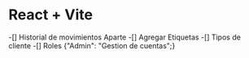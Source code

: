 # React + Vite
-[] Historial de movimientos Aparte
-[] Agregar Etiquetas
-[] Tipos de cliente 
-[] Roles {"Admin": "Gestion de cuentas";}
## 
